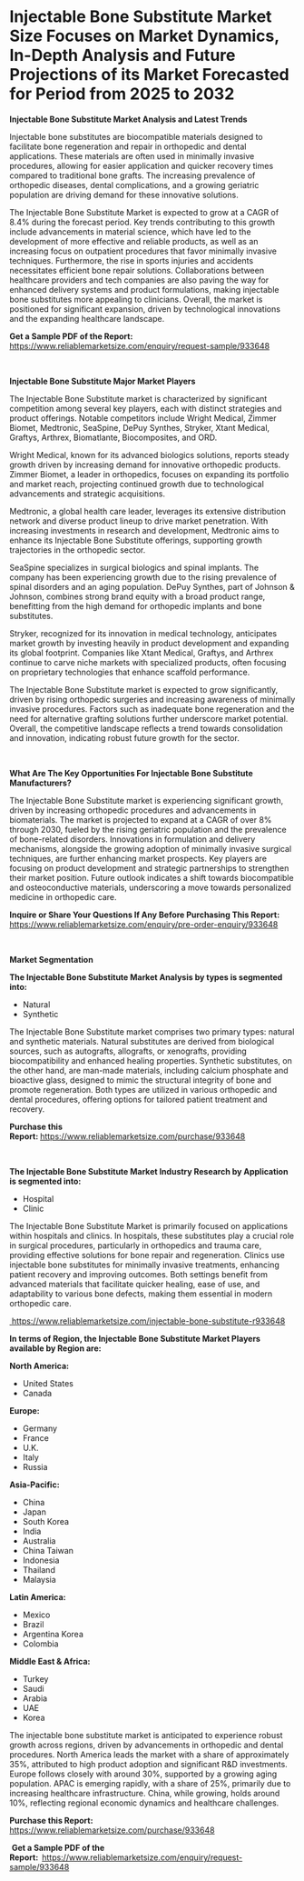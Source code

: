 <p><h1>Injectable Bone Substitute Market Size Focuses on Market Dynamics, In-Depth Analysis and Future Projections of its Market Forecasted for Period from 2025 to 2032</h1></p><p><strong>Injectable Bone Substitute Market Analysis and Latest Trends</strong></p>
<p><p>Injectable bone substitutes are biocompatible materials designed to facilitate bone regeneration and repair in orthopedic and dental applications. These materials are often used in minimally invasive procedures, allowing for easier application and quicker recovery times compared to traditional bone grafts. The increasing prevalence of orthopedic diseases, dental complications, and a growing geriatric population are driving demand for these innovative solutions.</p><p>The Injectable Bone Substitute Market is expected to grow at a CAGR of 8.4% during the forecast period. Key trends contributing to this growth include advancements in material science, which have led to the development of more effective and reliable products, as well as an increasing focus on outpatient procedures that favor minimally invasive techniques. Furthermore, the rise in sports injuries and accidents necessitates efficient bone repair solutions. Collaborations between healthcare providers and tech companies are also paving the way for enhanced delivery systems and product formulations, making injectable bone substitutes more appealing to clinicians. Overall, the market is positioned for significant expansion, driven by technological innovations and the expanding healthcare landscape.</p></p>
<p><strong>Get a Sample PDF of the Report:&nbsp;</strong> <a href="https://www.reliablemarketsize.com/enquiry/request-sample/933648?utm_campaign=2930&utm_medium=2&utm_source=Github&utm_content=ia&utm_term=18042025&utm_id=injectable-bone-substitute">https://www.reliablemarketsize.com/enquiry/request-sample/933648</a></p>
<p>&nbsp;</p>
<p><strong>Injectable Bone Substitute Major Market Players</strong></p>
<p><p>The Injectable Bone Substitute market is characterized by significant competition among several key players, each with distinct strategies and product offerings. Notable competitors include Wright Medical, Zimmer Biomet, Medtronic, SeaSpine, DePuy Synthes, Stryker, Xtant Medical, Graftys, Arthrex, Biomatlante, Biocomposites, and ORD.</p><p>Wright Medical, known for its advanced biologics solutions, reports steady growth driven by increasing demand for innovative orthopedic products. Zimmer Biomet, a leader in orthopedics, focuses on expanding its portfolio and market reach, projecting continued growth due to technological advancements and strategic acquisitions.</p><p>Medtronic, a global health care leader, leverages its extensive distribution network and diverse product lineup to drive market penetration. With increasing investments in research and development, Medtronic aims to enhance its Injectable Bone Substitute offerings, supporting growth trajectories in the orthopedic sector.</p><p>SeaSpine specializes in surgical biologics and spinal implants. The company has been experiencing growth due to the rising prevalence of spinal disorders and an aging population. DePuy Synthes, part of Johnson & Johnson, combines strong brand equity with a broad product range, benefitting from the high demand for orthopedic implants and bone substitutes.</p><p>Stryker, recognized for its innovation in medical technology, anticipates market growth by investing heavily in product development and expanding its global footprint. Companies like Xtant Medical, Graftys, and Arthrex continue to carve niche markets with specialized products, often focusing on proprietary technologies that enhance scaffold performance.</p><p>The Injectable Bone Substitute market is expected to grow significantly, driven by rising orthopedic surgeries and increasing awareness of minimally invasive procedures. Factors such as inadequate bone regeneration and the need for alternative grafting solutions further underscore market potential. Overall, the competitive landscape reflects a trend towards consolidation and innovation, indicating robust future growth for the sector.</p></p>
<p>&nbsp;</p>
<p><strong>What Are The Key Opportunities For Injectable Bone Substitute Manufacturers?</strong></p>
<p><p>The Injectable Bone Substitute market is experiencing significant growth, driven by increasing orthopedic procedures and advancements in biomaterials. The market is projected to expand at a CAGR of over 8% through 2030, fueled by the rising geriatric population and the prevalence of bone-related disorders. Innovations in formulation and delivery mechanisms, alongside the growing adoption of minimally invasive surgical techniques, are further enhancing market prospects. Key players are focusing on product development and strategic partnerships to strengthen their market position. Future outlook indicates a shift towards biocompatible and osteoconductive materials, underscoring a move towards personalized medicine in orthopedic care.</p></p>
<p><strong>Inquire or Share Your Questions If Any Before Purchasing This Report:</strong> <a href="https://www.reliablemarketsize.com/enquiry/pre-order-enquiry/933648?utm_campaign=2930&utm_medium=2&utm_source=Github&utm_content=ia&utm_term=18042025&utm_id=injectable-bone-substitute">https://www.reliablemarketsize.com/enquiry/pre-order-enquiry/933648</a></p>
<p>&nbsp;</p>
<p><strong>Market Segmentation</strong></p>
<p><strong>The Injectable Bone Substitute Market Analysis by types is segmented into:</strong></p>
<p><ul><li>Natural</li><li>Synthetic</li></ul></p>
<p><p>The Injectable Bone Substitute market comprises two primary types: natural and synthetic materials. Natural substitutes are derived from biological sources, such as autografts, allografts, or xenografts, providing biocompatibility and enhanced healing properties. Synthetic substitutes, on the other hand, are man-made materials, including calcium phosphate and bioactive glass, designed to mimic the structural integrity of bone and promote regeneration. Both types are utilized in various orthopedic and dental procedures, offering options for tailored patient treatment and recovery.</p></p>
<p><strong>Purchase this Report:&nbsp;</strong><a href="https://www.reliablemarketsize.com/purchase/933648?utm_campaign=2930&utm_medium=2&utm_source=Github&utm_content=ia&utm_term=18042025&utm_id=injectable-bone-substitute">https://www.reliablemarketsize.com/purchase/933648</a></p>
<p>&nbsp;</p>
<p><strong>The Injectable Bone Substitute Market Industry Research by Application is segmented into:</strong></p>
<p><ul><li>Hospital</li><li>Clinic</li></ul></p>
<p><p>The Injectable Bone Substitute Market is primarily focused on applications within hospitals and clinics. In hospitals, these substitutes play a crucial role in surgical procedures, particularly in orthopedics and trauma care, providing effective solutions for bone repair and regeneration. Clinics use injectable bone substitutes for minimally invasive treatments, enhancing patient recovery and improving outcomes. Both settings benefit from advanced materials that facilitate quicker healing, ease of use, and adaptability to various bone defects, making them essential in modern orthopedic care.</p></p>
<p><a href="https://www.reliablemarketsize.com/injectable-bone-substitute-r933648?utm_campaign=2930&utm_medium=2&utm_source=Github&utm_content=ia&utm_term=18042025&utm_id=injectable-bone-substitute">&nbsp;https://www.reliablemarketsize.com/injectable-bone-substitute-r933648</a></p>
<p><strong>In terms of Region, the Injectable Bone Substitute Market Players available by Region are:</strong></p>
<p>
    <p> <strong> North America: </strong>
        <ul>
            <li>United States</li>
            <li>Canada</li>
        </ul>
        </p> 
    <p> <strong> Europe: </strong>
        <ul>
            <li>Germany</li>
            <li>France</li>
            <li>U.K.</li>
            <li>Italy</li>
            <li>Russia</li>
        </ul>
        </p> 
    <p> <strong> Asia-Pacific: </strong>
        <ul>
            <li>China</li>
            <li>Japan</li>
            <li>South Korea</li>
            <li>India</li>
            <li>Australia</li>
            <li>China Taiwan</li>
            <li>Indonesia</li>
            <li>Thailand</li>
            <li>Malaysia</li>
        </ul>
        </p> 
    <p> <strong> Latin America: </strong>
        <ul>
            <li>Mexico</li>
            <li>Brazil</li>
            <li>Argentina Korea</li>
            <li>Colombia</li>
        </ul>
        </p> 
    <p> <strong> Middle East & Africa: </strong>
        <ul>
            <li>Turkey</li>
            <li>Saudi</li>
            <li>Arabia</li>
            <li>UAE</li>
            <li>Korea</li>
        </ul>
    </p>
    </p>
<p><p>The injectable bone substitute market is anticipated to experience robust growth across regions, driven by advancements in orthopedic and dental procedures. North America leads the market with a share of approximately 35%, attributed to high product adoption and significant R&D investments. Europe follows closely with around 30%, supported by a growing aging population. APAC is emerging rapidly, with a share of 25%, primarily due to increasing healthcare infrastructure. China, while growing, holds around 10%, reflecting regional economic dynamics and healthcare challenges.</p></p>
<p><strong>Purchase this Report: </strong><a href="https://www.reliablemarketsize.com/purchase/933648?utm_campaign=2930&utm_medium=2&utm_source=Github&utm_content=ia&utm_term=18042025&utm_id=injectable-bone-substitute">https://www.reliablemarketsize.com/purchase/933648</a></p>
<p>&nbsp;<strong>Get a Sample PDF of the Report:&nbsp;&nbsp;</strong><a href="https://www.reliablemarketsize.com/enquiry/request-sample/933648?utm_campaign=2930&utm_medium=2&utm_source=Github&utm_content=ia&utm_term=18042025&utm_id=injectable-bone-substitute">https://www.reliablemarketsize.com/enquiry/request-sample/933648</a></p>
<p><strong></strong></p>
<p><p></p><p></p><p></p></p>